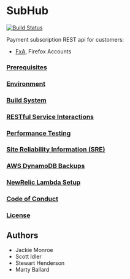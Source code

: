 # SubHub

[![Build Status](https://travis-ci.org/mozilla/subhub.svg?branch=master)](https://travis-ci.org/mozilla/subhub)

Payment subscription REST api for customers:
- [FxA](https://github.com/mozilla/fxa), Firefox Accounts

### [Prerequisites](./doc/prerequisites.md)

### [Environment](./docs/environment.md)

### [Build System](./docs/doit.md)

### [RESTful Service Interactions](./docs/rest.md)

### [Performance Testing](./{sub,hub}/tests/performance/README.md)

### [Site Reliability Information (SRE)](./docs/sre_info.md)

### [AWS DynamoDB Backups](./docs/backups.md)

### [NewRelic Lambda Setup](./bin/nr-lambda-onboarding-master/README.md)

### [Code of Conduct](./CODE_OF_CONDUCT.md)

### [License](./LICENSE.md)

## Authors

* Jackie Monroe
* Scott Idler
* Stewart Henderson
* Marty Ballard
